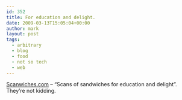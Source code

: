 ```yaml
---
id: 352
title: For education and delight.
date: 2009-03-13T15:05:04+00:00
author: mark
layout: post
tags:
  - arbitrary
  - blog
  - food
  - not so tech
  - web
---
```

[Scanwiches.com](http://scanwiches.com/) &#8211; &#8220;Scans of sandwiches for education and delight&#8221;. They&#8217;re not kidding.